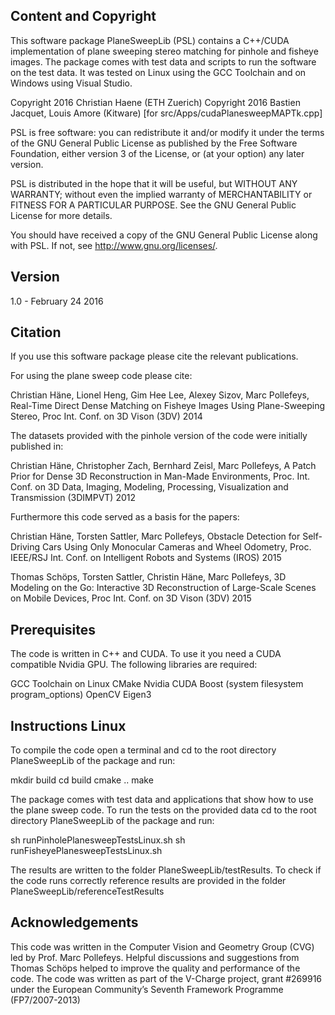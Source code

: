 Content and Copyright
--------------------------------

This software package PlaneSweepLib (PSL) contains a C++/CUDA implementation of plane sweeping stereo matching for pinhole and fisheye images.
The package comes with test data and scripts to run the software on the test data.
It was tested on Linux using the GCC Toolchain and on Windows using Visual Studio.

Copyright 2016 Christian Haene (ETH Zuerich)
Copyright 2016 Bastien Jacquet, Louis Amore (Kitware) [for src/Apps/cudaPlanesweepMAPTk.cpp]

PSL is free software: you can redistribute it and/or modify
it under the terms of the GNU General Public License as published by
the Free Software Foundation, either version 3 of the License, or
(at your option) any later version.

PSL is distributed in the hope that it will be useful,
but WITHOUT ANY WARRANTY; without even the implied warranty of
MERCHANTABILITY or FITNESS FOR A PARTICULAR PURPOSE.  See the
GNU General Public License for more details.

You should have received a copy of the GNU General Public License
along with PSL.  If not, see <http://www.gnu.org/licenses/>.


Version
--------------------------------

1.0 - February 24 2016


Citation
--------------------------------

If you use this software package please cite the relevant publications.

For using the plane sweep code please cite:

Christian Häne, Lionel Heng, Gim Hee Lee, Alexey Sizov, Marc Pollefeys,
Real-Time Direct Dense Matching on Fisheye Images Using Plane-Sweeping Stereo,
Proc Int. Conf. on 3D Vison (3DV) 2014

The datasets provided with the pinhole version of the code were initially published in:

Christian Häne, Christopher Zach, Bernhard Zeisl, Marc Pollefeys,
A Patch Prior for Dense 3D Reconstruction in Man-Made Environments,
Proc. Int. Conf. on 3D Data, Imaging, Modeling, Processing, Visualization and Transmission (3DIMPVT) 2012


Furthermore this code served as a basis for the papers:

Christian Häne, Torsten Sattler, Marc Pollefeys,
Obstacle Detection for Self-Driving Cars Using Only Monocular Cameras and Wheel Odometry,
Proc. IEEE/RSJ Int. Conf. on Intelligent Robots and Systems (IROS) 2015

Thomas Schöps, Torsten Sattler, Christin Häne, Marc Pollefeys,
3D Modeling on the Go: Interactive 3D Reconstruction of Large-Scale Scenes on Mobile Devices,
Proc Int. Conf. on 3D Vison (3DV) 2015


Prerequisites
--------------------------------

The code is written in C++ and CUDA. To use it you need a CUDA compatible Nvidia GPU.
The following libraries are required:

GCC Toolchain on Linux
CMake
Nvidia CUDA
Boost (system filesystem program_options)
OpenCV
Eigen3


Instructions Linux
-----------------------------

To compile the code open a terminal and cd to the root directory PlaneSweepLib of the package and run:

mkdir build
cd build
cmake ..
make

The package comes with test data and applications that show how to use the plane sweep code.
To run the tests on the provided data cd to the root directory PlaneSweepLib of the package and run:

sh runPinholePlanesweepTestsLinux.sh
sh runFisheyePlanesweepTestsLinux.sh

The results are written to the folder PlaneSweepLib/testResults.
To check if the code runs correctly reference results are provided in the folder PlaneSweepLib/referenceTestResults

Acknowledgements
----------------------------------

This code was written in the Computer Vision and Geometry Group (CVG) led by Prof. Marc Pollefeys.
Helpful discussions and suggestions from Thomas Schöps helped to improve the quality and performance of the code.
The code was written as part of the V-Charge project, grant #269916 under the European Community’s Seventh Framework Programme (FP7/2007-2013)



